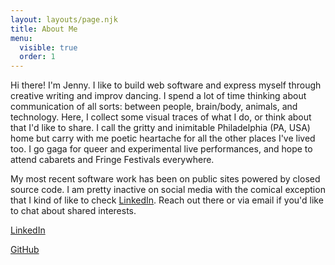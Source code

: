 ```yaml
---
layout: layouts/page.njk
title: About Me
menu:
  visible: true
  order: 1
---
```


Hi there! I'm Jenny. I like to build web software and express myself through creative writing and improv dancing. I spend a lot of time thinking about communication of all sorts: between people, brain/body, animals, and technology. Here, I collect some visual traces of what I do, or think about that I'd like to share. I call the gritty and inimitable Philadelphia (PA, USA) home but carry with me poetic heartache for all the other places I've lived too. I go gaga for queer and experimental live performances, and hope to attend cabarets and Fringe Festivals everywhere.

My most recent software work has been on public sites powered by closed source code. I am pretty inactive on social media with the comical exception that I kind of like to check [LinkedIn][linkedin]. Reach out there or via email if you'd like to chat about shared interests.

[LinkedIn][linkedin]

[GitHub][github]

[linkedin]: https://www.linkedin.com/in/j-fung
[github]: https://github.com/fungjj92
